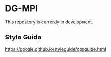 # DG-MPI

This repository is currently in development.

## Style Guide
https://google.github.io/styleguide/cppguide.html

